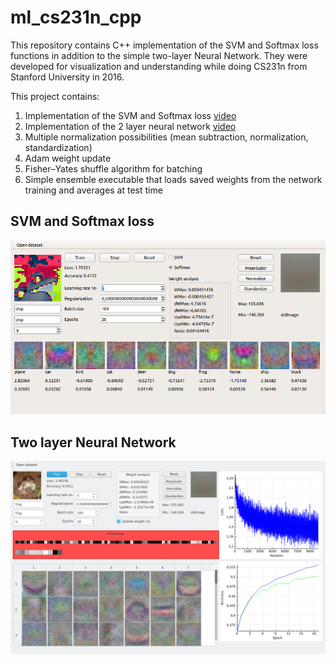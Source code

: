 # ml_cs231n_cpp

This repository contains C++ implementation of the SVM and Softmax loss functions in addition to the simple two-layer Neural Network.
They were developed for visualization and understanding while doing CS231n from Stanford University in 2016.

This project contains:

1. Implementation of the SVM and Softmax loss [video](https://www.youtube.com/watch?v=QrRTKM8xJaA)
2. Implementation of the 2 layer neural network [video](https://www.youtube.com/watch?v=CHpu8N18aRs)
3. Multiple normalization possibilities (mean subtraction, normalization, standardization)
4. Adam weight update
5. Fisher–Yates shuffle algorithm for batching
6. Simple ensemble executable that loads saved weights from the network training and averages at test time

## SVM and Softmax loss
![svmandsoftmaxloss](https://github.com/Logrus/ml_cs231n_cpp/raw/master/images/svm_softmax_viz.png)

## Two layer Neural Network
![twolayernetwork](https://github.com/Logrus/ml_cs231n_cpp/raw/master/images/two_layer_nn_viz.png)
